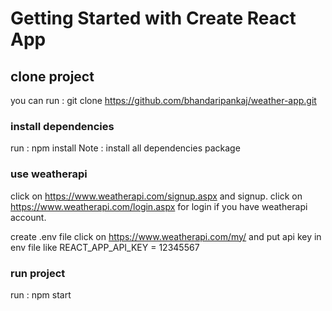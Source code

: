 # Getting Started with Create React App

## clone project 

   you can run : git clone https://github.com/bhandaripankaj/weather-app.git

### install dependencies
   run : npm install 
   Note : install all dependencies package


###  use weatherapi 
 click on  https://www.weatherapi.com/signup.aspx   and signup.
 click on https://www.weatherapi.com/login.aspx for login if you have weatherapi account.

 create  .env file
click on https://www.weatherapi.com/my/ and put api key in env file  like REACT_APP_API_KEY = 12345567


### run project
run :  npm start